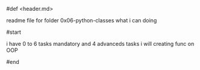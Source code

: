 #def <header.md>

readme file for folder 0x06-python-classes
what i can doing

#start

i have 0 to 6 tasks mandatory
and 4 advanceds tasks
i will creating func on OOP

#end

